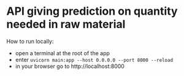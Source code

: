# API giving prediction on quantity needed in raw material
How to run locally:
-   open a terminal at the root of the app
-   enter `uvicorn main:app --host 0.0.0.0 --port 8000 --reload`
-   in your browser go to http://localhost:8000 

